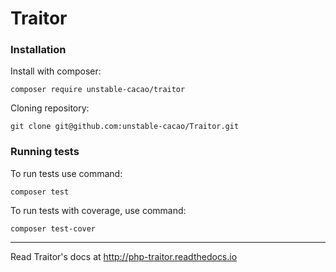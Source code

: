 # Traitor

### Installation

Install with composer:

```composer require unstable-cacao/traitor```

Cloning repository:

```git clone git@github.com:unstable-cacao/Traitor.git```

### Running tests

To run tests use command:

```composer test```

To run tests with coverage, use command:

```composer test-cover```

---

Read Traitor's docs at http://php-traitor.readthedocs.io